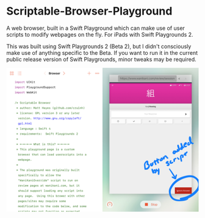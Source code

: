 # Scriptable-Browser-Playground
A web browser, built in a Swift Playground which can make use of user scripts to modify webpages on the fly.  For iPads with Swift Playgrounds 2.

This was built using Swift Playgrounds 2 (Beta 2), but I didn't consciously make use of anything specific to the Beta.  If you want to run it in the current public release version of Swift Playgrounds, minor tweaks may be required.

![](https://github.com/cruinh/Scriptable-Browser-Playground/blob/master/Screenshot.jpg?raw=true)

